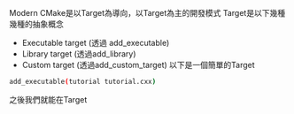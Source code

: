 Modern CMake是以Target為導向，以Target為主的開發模式
Target是以下幾種幾種的抽象概念
- Executable target (透過 add_executable)
- Library target (透過add_library)
- Custom target (透過add_custom_target)
以下是一個簡單的Target
``` bash
add_executable(tutorial tutorial.cxx)
```
之後我們就能在Target
